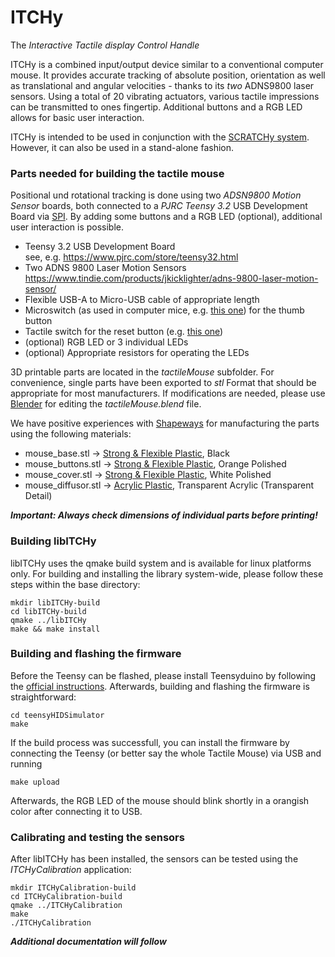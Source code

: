 # ITCHy
The *Interactive Tactile display Control Handle*

ITCHy is a combined input/output device similar to a conventional computer mouse. It provides accurate tracking of absolute position, orientation as well as translational and angular velocities - thanks to its *two* ADNS9800 laser sensors. Using a total of 20 vibrating actuators, various tactile impressions can be transmitted to ones fingertip. Additional buttons and a RGB LED allows for basic user interaction.

ITCHy is intended to be used in conjunction with the [SCRATCHy system](https://github.com/OpenTactile/SCRATCHy).<br>
However, it can also be used in a stand-alone fashion.

### Parts needed for building the tactile mouse

Positional und rotational tracking is done using two *ADSN9800 Motion Sensor* boards, both connected to a *PJRC Teensy 3.2* USB Development Board via [SPI](https://en.wikipedia.org/wiki/Serial_Peripheral_Interface_Bus). By adding some buttons and a RGB LED (optional), additional user interaction is possible.

  * Teensy 3.2 USB Development Board<br>
    see, e.g. https://www.pjrc.com/store/teensy32.html    
  * Two ADNS 9800 Laser Motion Sensors<br>
    https://www.tindie.com/products/jkicklighter/adns-9800-laser-motion-sensor/
  * Flexible USB-A to Micro-USB cable of appropriate length  
  * Microswitch (as used in computer mice, e.g. [this one](http://www.newark.com/omron-electronic-components/d2f/microswitch-pin-plunger-spdt-3a/dp/36K7257)) for the thumb button
  * Tactile switch for the reset button (e.g. [this one](http://www.newark.com/alps/skhhaqa010/switch-tactile-6x6mm-vert-red/dp/94T3234))
  * (optional) RGB LED or 3 individual LEDs
  * (optional) Appropriate resistors for operating the LEDs
  
3D printable parts are located in the *tactileMouse* subfolder. For convenience, single parts have been exported to *stl* Format that should be appropriate for most manufacturers. If modifications are needed, please use [Blender](https://www.blender.org/) for editing the *tactileMouse.blend* file.

We have positive experiences with [Shapeways](https://www.shapeways.com/) for manufacturing the parts using the following materials:

  * mouse_base.stl &rarr; [Strong & Flexible Plastic](https://www.shapeways.com/materials/strong-and-flexible-plastic), Black
  * mouse_buttons.stl &rarr; [Strong & Flexible Plastic](https://www.shapeways.com/materials/strong-and-flexible-plastic), Orange Polished
  * mouse_cover.stl &rarr; [Strong & Flexible Plastic](https://www.shapeways.com/materials/strong-and-flexible-plastic), White Polished
  * mouse_diffusor.stl &rarr; [Acrylic Plastic](https://www.shapeways.com/materials/acrylic-plastic), Transparent Acrylic (Transparent Detail)

***Important: Always check dimensions of individual parts before printing!***

### Building libITCHy
libITCHy uses the qmake build system and is available for linux platforms only. For building and installing the library system-wide, please follow these steps within the base directory:

```shell
mkdir libITCHy-build
cd libITCHy-build
qmake ../libITCHy
make && make install
```

### Building and flashing the firmware
Before the Teensy can be flashed, please install Teensyduino by following the [official instructions](https://www.pjrc.com/teensy/td_download.html). Afterwards, building and flashing the firmware is straightforward:

```shell
cd teensyHIDSimulator
make
```
If the build process was successfull, you can install the firmware by connecting the Teensy (or better say the whole Tactile Mouse) via USB and running

```shell
make upload
```
Afterwards, the RGB LED of the mouse should blink shortly in a orangish color after connecting it to USB.

### Calibrating and testing the sensors
After libITCHy has been installed, the sensors can be tested using the *ITCHyCalibration* application:

```shell
mkdir ITCHyCalibration-build
cd ITCHyCalibration-build
qmake ../ITCHyCalibration
make
./ITCHyCalibration
```
***Additional documentation will follow***
